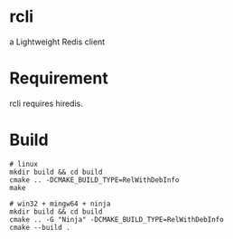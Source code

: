 # rcli
a Lightweight Redis client

# Requirement
rcli requires hiredis.

# Build
```
# linux
mkdir build && cd build
cmake .. -DCMAKE_BUILD_TYPE=RelWithDebInfo
make
```
```
# win32 + mingw64 + ninja
mkdir build && cd build
cmake .. -G "Ninja" -DCMAKE_BUILD_TYPE=RelWithDebInfo
cmake --build .
```